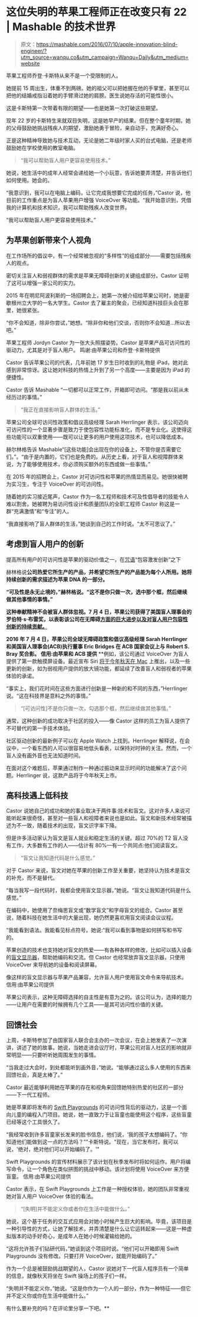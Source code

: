 # 这位失明的苹果工程师正在改变只有 22 | Mashable 的技术世界

> 原文：<https://mashable.com/2016/07/10/apple-innovation-blind-engineer/?utm_source=wanqu.co&utm_campaign=Wanqu+Daily&utm_medium=website>



苹果工程师乔登·卡斯特从来不是一个受限制的人。

她提前 15 周出生，体重不到两磅。她的祖父可以把她握在他的手掌里，甚至可以把他的结婚戒指沿着她的手臂滑过她的肩膀。医生说她存活的可能性很小。

这是卡斯特第一次带着有限的期望——也是她第一次打破这些期望。

现年 22 岁的卡斯特生来就双目失明，这是她早产的结果。但在整个童年时期，她的父母鼓励她挑战残疾人的期望，激励她勇于冒险，亲自动手，充满好奇心。

正是这种精神导致她与技术互动，无论是她二年级时家人买的台式电脑，还是老师鼓励她在学校使用的教室电脑。

> “我可以帮助盲人用户更容易使用技术。”

她说，她生活中的成年人经常会递给她一个小玩意，告诉她要弄清楚，并告诉他们如何使用。她会的。

“我意识到，我可以在电脑上编码，让它完成我想要它完成的任务，”Castor 说，他目前的工作重点是为盲人苹果用户增强 VoiceOver 等功能。“我开始意识到，凭借我的计算机和技术知识，我可以帮助残疾人改变世界。

“我可以帮助盲人用户更容易使用技术。”

## 为苹果创新带来个人视角

在工作场所的倡议中，有一个经常被忽视的“多样性”的组成部分——需要包括残疾人的观点。

密切关注盲人和弱视群体的需求是苹果无障碍创新的关键组成部分。Castor 证明了这可以增强一家公司的实力。

2015 年在明尼阿波利斯的一场招聘会上，她第一次被介绍给苹果公司时，她是密歇根州立大学的一名大学生。Castor 去了雇主的聚会，已经知道科技巨头会在那里，她很紧张。

“你不会知道，除非你尝试，”她想。“除非你和他们交谈，否则你不会知道...所以去吧。”

苹果工程师 Jordyn Castor 为一张大头照摆姿势。Castor 是苹果产品可访问性的驱动力，尤其是对于盲人用户。 鸣谢:由苹果公司和乔登·卡斯特提供

Castor 告诉苹果公司的代表，几年前她 17 岁生日时收到的礼物是 iPad，她对此感到非常惊讶。这让她对科技的热情上升到了另一个高度——主要是因为 iPad 的便捷性。

Castor 告诉 Mashable “一切都可以正常工作，开箱即可访问。“那是我以前从未经历过的事情。”

> “我正在直接影响盲人群体的生活。”

苹果公司全球可访问性政策和倡议高级经理 Sarah Herrlinger 表示，该公司迈向可访问性的一个显著步骤是致力于使包容性功能标准化，而不是专业化。这使得这些功能可以双重使用——既可以让更多的用户使用这项技术，也可以降低成本。

赫尔林格告诉 Mashable“[这些功能]会出现在你的设备上，不管你是否需要它们。”。“由于是内置的，它们也是免费的。从历史上看，对于盲人和视障群体来说，为了能够使用技术，你必须购买额外的东西或做一些事情。”

在 2015 年的招聘会上，Castor 对可访问性和苹果的热情显而易见。她很快被聘为实习生，专注于 VoiceOver 的可访问性。

随着她的实习接近尾声，Castor 作为一名工程师和技术可及性倡导者的技能令人难以割舍。她被聘为易访问性设计和质量团队的全职工程师 Castor 称这是一群“充满激情”和“专注”的人。

“我直接影响了盲人群体的生活，”她谈到自己的工作时说。“太不可思议了。”

## 考虑到盲人用户的创新

提高所有用户的可访问性是苹果的驱动价值之一，在[咒语](http://www.apple.com/diversity/)“包容激发创新”之下

赫林格说**公司热爱它所生产的产品，并希望它所生产的产品能为每个人所用。她将持续创新的需求描述为苹果 DNA 的一部分。**

**“可及性是永无止境的，”赫林格说。“这不是你只做一次，选中那个框，然后继续做其他事情的事情。”**

**这种奉献精神不会被盲人群体忽视。7 月 4 日，苹果公司获得了美国盲人理事会的罗伯特·s·布雷奖，以表彰该公司在无障碍[方面的巨大进步以及对盲人用户包容性创新的持续贡献。](http://www.apple.com/accessibility/ios/#vision)**

 **2016 年 7 月 4 日，苹果公司全球无障碍政策和倡议高级经理 Sarah Herrlinger 和美国盲人理事会(ACB)执行董事 Eric Bridges 在 ACB 国家会议上与 Robert S. Bray 奖合影。 信用:由苹果和 ACB 提供**  **例如，该公司通过 VoiceOver 为盲人提供了第一款触摸屏设备。最近宣布 Siri [将于今年秋天在 Mac](/article/apple-wwdc-siri-mac) 上推出，以及一些更新的创新，如为弱视用户提供的放大镜功能，都延续了改善盲人和弱视者的苹果体验的承诺。

“事实上，我们花时间在这些方面进行创新是一种新的和不同的东西，”Herrlinger 说。“这在科技界是意料之外的事情。”

> “[可访问性]不是你只做一次，勾选那个框，然后继续做其他事情。”

通常，这种创新的成功取决于社区的投入——像 Castor 这样的员工为盲人提供了不可替代的第一手技术体验。

社区驱动创新的最新例子可以在 Apple Watch 上找到。Herrlinger 解释说，在会议中，一个看东西的人可以很容易地低头看表，以保持对时钟的关注。然而，一个盲人没有画外音也无法知道时间。

在面对这个难题后，苹果通过制作一种通过振动来显示时间的功能解决了这个问题。Herrlinger 说，这款产品将于今年秋天上市。

## 高科技遇上低科技

Castor 说她自己的成功和她的事业取决于两件事:技术和盲文。这对许多人来说可能听起来很奇怪，甚至对一些盲人和视障者来说也是如此。盲文和新技术经常被描述为不一致，随着技术的出现，盲文识字率下降。

但是许多活动家认为盲文是盲人就业和稳定生活的关键。超过 70%的 T2 盲人没有工作，大多数有工作的人——估计有 80%—有一个共同点:他们阅读盲文。

> “盲文让我知道代码是什么感觉。”

对于 Castor 来说，盲文对她在苹果的创新工作至关重要，她坚持认为技术是盲文的补充，而不是替代。

“每当我写一段代码时，我都会使用盲文显示器，”她说。“盲文让我知道代码是什么感觉。”

在编码中，她使用了奈梅思盲文或“数学盲文”和字母盲文的组合。Castor 甚至说，随着科技在她生活中的大量出现，她仍然更喜欢用盲文阅读会议议程。

“我能看到语法。我能看见标点符号。她说:“我可以看到事物是如何拼写和书写的。

苹果创造的技术也支持她对盲文的热爱——有各种各样的修改，比如可以插入设备的[盲文显示器](http://www.apple.com/accessibility/ios/braille-display.html)，帮助她编码和交流。但 Castor 也经常放弃盲文显示器，只使用 VoiceOver 来导航她的设备和阅读屏幕。

像这样的盲文显示器与苹果产品兼容，允许盲人用户使用盲文命令来导航技术。 信用:由苹果公司提供

苹果公司表示，这种无障碍选择的自主性是有意为之的。该公司认为，选择的能力——让用户在需要的时候拥有几个工具——是其可访问性价值的关键。

## 回馈社会

上周，卡斯特参加了由国家盲人联合会主办的一次会议，在会上她发表了一次演讲，讲述了她的故事。她说，当她走进会议厅时，苹果公司对盲人社区的影响就非常明显——只要听听她周围发生的事情。

“当我走过大会时，到处都能听到画外音，”她说。“能够通过这么多人使用的东西来回馈社会，真是太棒了。”

Castor 最近能够利用她在苹果的存在和视角来回馈她特别热爱的社区的一部分——下一代工程师。

她是苹果即将发布的 [Swift Playgrounds](http://www.apple.com/swift/playgrounds/) 的可访问性背后的驱动力，这是一个面向儿童的编程入门项目。她说，她一直致力于让盲童也能使用这个程序，这些盲童已经等这个工具很久了。

“我经常收到许多盲童家长发来的脸书信息，他们说，‘我的孩子太想编码了。“你知道他们能做到这一点的方法吗？”"卡斯特说。"现在，当它发布时，我可以说，'绝对，绝对他们可以开始编码了。'"

Swift Playgrounds 的宣传材料展示了该计划在秋季发布时将如何运作。用户将编写命令，让一个角色在类似拼图的挑战中移动。该计划将使用 VoiceOver 来方便盲童。 信用:由苹果公司提供

Castor 表示，在 Swift Playgrounds 上工作是一种授权体验，她的团队非常重视她对盲人用户 VoiceOver 体验的看法。

> “[失明]并不能定义你或者你在生活中能做什么。”

她说，这个基于任务的交互式应用会对她小时候产生巨大的影响。毕竟，该项目是一种引导性的方式，让她了解技术，并弄清楚是什么让它运转起来——这是一种虚拟版本的动手好奇心，是成年人在她小时候灌输给她的。

“这将允许孩子们钻研代码，”她谈到这个项目时说。“他们可以开箱即用 Swift Playgrounds 没有修改。只要打开 VoiceOver，就能开始编码了。”

作为一个总是被鼓励挑战期望的人，Castor 说她对下一代盲人程序员有一个简单的信息，就像秋天将坐在 Swift 操场上的孩子们一样。

“失明并不能定义你，”她说。“这是你作为一个人的一部分，作为一种特征——但它并不定义你或你在生活中能做什么。”

有什么要补充的吗？在评论里分享一下吧。** 